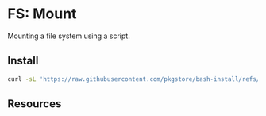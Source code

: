 # FS: Mount

Mounting a file system using a script.

## Install

```bash
curl -sL 'https://raw.githubusercontent.com/pkgstore/bash-install/refs/heads/main/install.sh' | bash -s -- '/root/apps/mount' 'bash-mount' 'main'
```

## Resources
